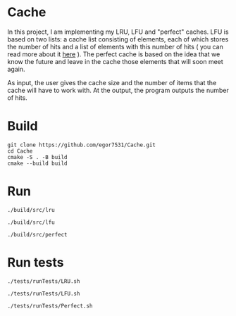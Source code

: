 # Cache
In this project, I am implementing my LRU, LFU and "perfect" caches. LFU is based on two lists: a cache list consisting of elements, each of which stores the number of hits and a list of elements with this number of hits (
you can read more about it [here](https://arpitbhayani.me/blogs/lfu/) ). The perfect cache is based on the idea that we know the future and leave in the cache those elements that will soon meet again.

As input, the user gives the cache size and the number of items that the cache will have to work with. At the output, the program outputs the number of hits.

# Build
```
git clone https://github.com/egor7531/Cache.git
cd Cache
cmake -S . -B build
cmake --build build
```
# Run
```
./build/src/lru
```
```
./build/src/lfu
```
```
./build/src/perfect 
```
# Run tests

```
./tests/runTests/LRU.sh
```
```
./tests/runTests/LFU.sh
```
```
./tests/runTests/Perfect.sh
```



